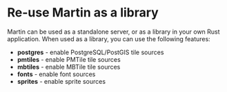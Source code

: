 # Re-use Martin as a library

Martin can be used as a standalone server, or as a library in your own Rust application. When used as a library, you can use the following features:

* **postgres** - enable PostgreSQL/PostGIS tile sources
* **pmtiles** - enable PMTile tile sources
* **mbtiles** - enable MBTile tile sources
* **fonts** - enable font sources
* **sprites** - enable sprite sources
